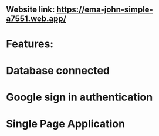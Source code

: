 ## Website link: https://ema-john-simple-a7551.web.app/

# Features: 
# Database connected
# Google sign  in authentication
# Single Page Application
